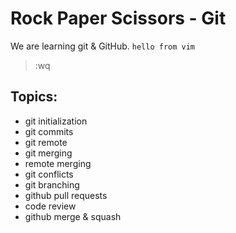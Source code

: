 # Rock Paper Scissors - Git

We are learning git & GitHub.
`hello from vim`
> :wq

## Topics:
- git initialization
- git commits 
- git remote
- git merging
- remote merging
- git conflicts
- git branching
- github pull requests 
- code review
- github merge & squash
